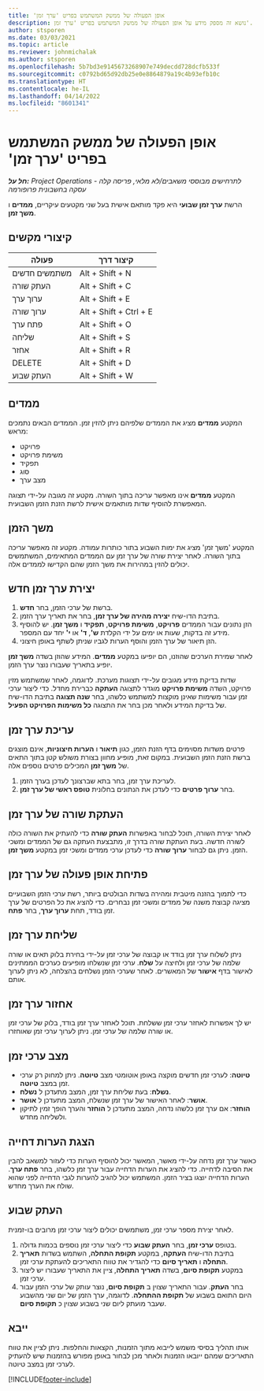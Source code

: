```yaml
---
title: ‏‫אופן הפעולה של ממשק המשתמש בפריט 'ערך זמן'
description: נושא זה מספק מידע על אופן הפעולה של ממשק המשתמש בפריט 'ערך זמן'.
author: stsporen
ms.date: 03/03/2021
ms.topic: article
ms.reviewer: johnmichalak
ms.author: stsporen
ms.openlocfilehash: 5b7bd3e9145673268907e749decdd728dcfb533f
ms.sourcegitcommit: c0792bd65d92db25e0e8864879a19c4b93efb10c
ms.translationtype: HT
ms.contentlocale: he-IL
ms.lasthandoff: 04/14/2022
ms.locfileid: "8601341"
---
```

# <a name="time-entry-ui-behavior"></a>‏‫אופן הפעולה של ממשק המשתמש בפריט 'ערך זמן'

_**חל על:** Project Operations לתרחישים מבוססי משאבים/לא מלאי, פריסה קלה - עסקה בחשבונית פרופורמה_


הרשת **ערך זמן שבועי** היא פקד מותאם אישית בעל שני מקטעים עיקריים, **ממדים** ו **משך זמן**.

## <a name="keyboard-shortcuts"></a>קיצורי מקשים
| פעולה        | קיצור דרך                  |
|------------   |------------------------   |
| משתמשים חדשים           | Alt + Shift + N           |
| העתק שורה      | Alt + Shift + C           |
| ערוך ערך    | Alt + Shift + E           |
| ערוך שורה      | Alt + Shift + Ctrl + E    |
| פתח ערך    | Alt + Shift + O           |
| שליחה        | Alt + Shift + S           |
| אחזר        | Alt + Shift + R           |
| DELETE        | Alt + Shift + D           |
| העתק שבוע     | Alt + Shift + W           |

## <a name="dimensions"></a>ממדים
המקטע **ממדים** מציג את הממדים שלפיהם ניתן להזין זמן. הממדים הבאים נתמכים מראש:

  - פרויקט
  - משימת פרויקט
  - תפקיד
  - סוג
  - מצב ערך

המקטע **ממדים** אינו מאפשר עריכה בתוך השורה. מקטע זה מגובה על-ידי תצוגה המאפשרת להוסיף שדות מותאמים אישית לרשת הזנת הזמן השבועית.

## <a name="duration"></a>משך הזמן
המקטע 'משך זמן' מציג את ימות השבוע בתור כותרות עמודה. מקטע זה מאפשר עריכה בתוך השורה. לאחר יצירת שורה של ערך זמן עם הממדים המתאימים, המשתמשים יכולים להזין במהירות את משך הזמן שהם הקדישו לממדים אלה.

## <a name="create-a-new-time-entry"></a>יצירת ערך זמן חדש

1. ברשת של ערכי הזמן, בחר **חדש**. 
2. בתיבת הדו-שיח **יצירה מהירה של ערך זמן‬**, בחר את תאריך ערך הזמן.
3. הזן נתונים עבור הממדים **פרויקט**, **משימת פרויקט**, **תפקיד** ו **משך זמן**. יש להוסיף מידע זה בדקות, שעות או ימים על ידי הקלדת **ש'**, **ד'** או **י'** יחד עם המספר. 
4. הזן תיאור של ערך הזמן והוסף הערות לגביו שניתן לשתף באופן חיצוני. 

לאחר שמירת הערכים שהוזנו, הם יופיעו במקטע **ממדים**. המידע שהוזן בשדה **משך זמן** יופיע בתאריך שעבורו נוצר ערך הזמן.

שדות בדיקת מידע מגובים על-ידי תצוגות מערכת. לדוגמה, לאחר שמשתמש מזין פרויקט, השדה **משימת פרויקט** מוגדר לתצוגה **העתקה** כברירת מחדל. כדי ליצור ערכי זמן עבור משימות שאינן מוקצות למשתמש כלשהו, בחר **שנה תצוגה** בתיבת הדו-שיח של בדיקת המידע ולאחר מכן בחר את התצוגה **כל משימות הפרויקט הפעיל**.

## <a name="edit-a-time-entry"></a>עריכת ערך זמן 
פרטים משדות מסוימים בדף הזנת הזמן, כגון **תיאור** ו **הערות חיצוניות**, אינם מוצגים ברשת הזנת הזמן השבועית. במקום זאת, מופיע מחוון בצורת משולש קטן בתוך התאים של **משך זמן** המכילים פרטים נוספים אלה. 

1. לעריכת ערך זמן, בחר בתא שברצונך לעדכן בערך הזמן.
2. בחר **ערוך פרטים** כדי לעדכן את הנתונים בחלונית **טופס ראשי של ערך זמן**. 

## <a name="copy-a-time-entry-row"></a>העתקת שורה של ערך זמן
לאחר יצירת השורה, תוכל לבחור באפשרות **העתק שורה** כדי להעתיק את השורה כולה לשורה חדשה. בעת העתקת שורה בדרך זו, מתבצעת העתקה גם של הממדים ומשכי הזמן. ניתן גם לבחור **ערוך שורה** כדי לעדכן ערכי ממדים ומשכי זמן במקטע **משך זמן**.

## <a name="open-a-time-entry-behavior"></a>פתיחת אופן פעולה של ערך זמן
כדי לתמוך בהזנה מיטבית ומהירה בשדות הבולטים ביותר, רשת ערכי הזמן השבועיים מציגה קבוצת משנה של ממדים ומשכי זמן נבחרים. כדי להציג את כל הפרטים של ערך זמן בודד, תחת **ערוך ערך**, בחר **פתח**.

## <a name="submit-a-time-entry"></a>שליחת ערך זמן
ניתן לשלוח ערך זמן בודד או קבוצה של ערכי זמן על-ידי בחירת בלוק תאים או שורה שלמה של ערכי זמן ולחיצה על **שלח**. ערכי זמן שנשלחו מופיעים כערכים הממתינים לאישור בדף **אישור** של המאשרים. לאחר שערכי הזמן נשלחים בהצלחה, לא ניתן לערוך אותם.

## <a name="recall-a-time-entry"></a>אחזור ערך זמן
יש לך אפשרות לאחזר ערכי זמן ששלחת. תוכל לאחזר ערך זמן בודד, בלוק של ערכי זמן או שורה שלמה של ערכי זמן. ניתן לערוך ערכי זמן שאוחזרו.

## <a name="time-entry-status"></a>מצב ערכי זמן

- **טיוטה**: לערכי זמן חדשים מוקצה באופן אוטומטי מצב **טיוטה**. ניתן למחוק רק ערכי זמן במצב **טיוטה**.
- **נשלח**: בעת שליחת ערך זמן, המצב מתעדכן ל **נשלח**. 
- **אושר**: לאחר האישור של ערך זמן שנשלח, המצב מתעדכן ל **אושר**. 
- **הוחזר**: אם ערך זמן כלשהו נדחה, המצב מתעדכן ל **הוחזר** והערך הופך זמין לתיקון ולשליחה מחדש. 

## <a name="view-rejection-comments"></a>הצגת הערות דחייה
כאשר ערך זמן נדחה על-ידי מאשר, המאשר יכול להוסיף הערות כדי לעזור למשאב להבין את הסיבה לדחייה. כדי להציג את הערות הדחייה עבור ערך זמן כלשהו, בחר **פתח ערך**. הערות הדחייה יוצגו בציר הזמן. המשתמש יכול להגיב להערות לגבי הדחייה לפני שהוא שולח את הערך מחדש.

## <a name="copy-week"></a>העתק שבוע
לאחר יצירת מספר ערכי זמן, משתמשים יכולים ליצור ערכי זמן מרובים בו-זמנית.

1. בטופס **ערכי זמן**, בחר **העתק שבוע** כדי ליצור ערכי זמן נוספים בכמות גדולה. 
2. בתיבת הדו-שיח **העתקה**, במקטע **תקופת התחלה**, השתמש בשדות **תאריך התחלה** ו **תאריך סיום** כדי להגדיר את טווח התאריכים להעתקת ערכי זמן. 
3. במקטע **תקופת סיום**, בשדה **תאריך התחלה**, ציין את התאריך שעבורו יש ליצור ערכי זמן. 
4. בחר **העתק**. עבור התאריך שצוין ב **תקופת סיום**, נוצר עותק של ערכי הזמן עבור היום התואם בשבוע של **תקופת ההתחלה**. לדוגמה, ערך הזמן של יום שני מהשבוע שעבר מועתק ליום שני בשבוע שצוין כ **תקופת סיום**.

## <a name="import"></a>ייבא
אותו תהליך בסיסי משמש לייבוא מתוך הזמנות, הקצאות והחלפות. ניתן לציין את טווח התאריכים שמהם ייובאו הזמנות ולאחר מכן לבחור באופן מפורש בהזמנות שיש להעתיק לערכי זמן במצב טיוטה. 


[!INCLUDE[footer-include](../includes/footer-banner.md)]

